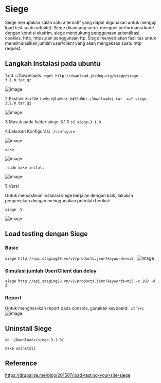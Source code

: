 # Siege
Siege merupakan salah satu alternatif yang dapat digunakan untuk menguji load test suatu url(site).
Siege dirancang untuk menguci performansi kode dengan kondisi ekstrim, siege mendukung penggunaan
autentikasi, cookies, http, https,dan penggunaan ftp. Siege menyediakan fasilitas untuk mensimulasikan
jumlah user/client yang akan mengakses suatu http request.

## Langkah Instalasi pada ubuntu

1.cd ~/Downloads
` wget http://download.joedog.org/siege/siege-3.1.0.tar.gz`

![image](https://cloud.githubusercontent.com/assets/19463315/23456214/102ee220-fea5-11e6-9536-df17e953a97d.png)

2.Ekstrak zip file
`lamhot@lamhot-X456URK:~/Downloads$ tar -xvf siege-3.1.0.tar.gz`

![image](https://cloud.githubusercontent.com/assets/19463315/23456310/8d4ea1a0-fea5-11e6-9dc4-9d4530bb2c49.png)

3.Masuk pada folder siege-3.1.0
`cd siege-3.1.0`

4.Lakukan Konfigurasi
`./configure`

![image](https://cloud.githubusercontent.com/assets/19463315/23456406/dc98fe68-fea5-11e6-995d-c94f38efa770.png)

`make` 

![image](https://cloud.githubusercontent.com/assets/19463315/23456428/fd74b636-fea5-11e6-8de6-292586b519a6.png)

` sudo make install`

![image](https://cloud.githubusercontent.com/assets/19463315/23456461/26019d80-fea6-11e6-9ba7-48549738fe80.png)

5.Versi

Untuk memastikan instalasi siege berjalan dengan baik, lakukan pengecekan dengan menggunakan perintah berikut:

`siege -V`

![image](https://cloud.githubusercontent.com/assets/19463315/23456570/8a585512-fea6-11e6-839e-10508c7e69da.png)
## Load testing dengan Siege
### Basic
`siege http://api.staging28.vm/v2/products.json?keywords=mi5 `
![image](https://cloud.githubusercontent.com/assets/19463315/23457031/8f652e34-fea8-11e6-925d-1b7f4041285b.png)

### Simulasi jumlah User/Client  dan delay
`siege http://api.staging28.vm/v2/products.json?keywords=mi5 -c 200 -d 3`

### Report
Untuk menghasilkan report pada console, gunakan keyboard:` ctrl+c`
![image](https://cloud.githubusercontent.com/assets/19463315/23457103/04d70430-fea9-11e6-826e-19912f821bb2.png)

## Uninstall Siege
`cd ~/Downloads/siege-3.1.0/`

`make uninstall`

## Reference
https://drupalize.me/blog/201507/load-testing-your-site-siege
